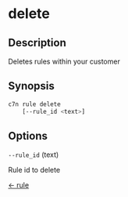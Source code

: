 # delete

## Description

Deletes rules within your customer

## Synopsis

```bash
c7n rule delete
    [--rule_id <text>]
```

## Options

`--rule_id` (text) 

Rule id to delete


[← rule](./index.md)